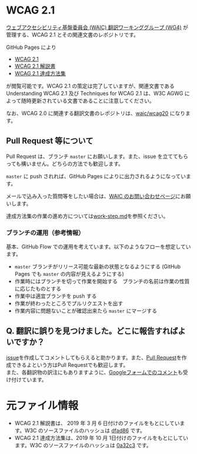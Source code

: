 # WCAG 2.1

[ウェブアクセシビリティ基盤委員会 (WAIC) 翻訳ワーキンググループ (WG4)](http://waic.jp/committee/wg4/) が管理する、WCAG 2.1 とその関連文書のレポジトリです。

GitHub Pages により

- [WCAG 2.1](https://waic.github.io/wcag21/guidelines/)
- [WCAG 2.1 解説書](https://waic.github.io/wcag21/understanding/)
- [WCAG 2.1 達成方法集](https://waic.github.io/wcag21/techniques/)

が閲覧可能です。WCAG 2.1 の策定は完了していますが、関連文書である Understanding WCAG 2.1 及び Techniques for WCAG 2.1 は、W3C AGWG によって随時更新されている文書であることに注意してください。

なお、WCAG 2.0 に関連する翻訳文書のレポジトリは、[waic/wcag20](https://github.com/waic/wcag20/) になります。

## Pull Request 等について

Pull Request は、ブランチ `master` にお願いします。また、issue を立ててもらっても構いません。どちらの方法でも歓迎します。

`master` に push されれば、GitHub Pages によりに出力されるようになっています。

メールで込み入った質問等をしたい場合は、[WAIC のお問い合わせページ](http://waic.jp/contact/)にお願いします。

達成方法集の作業の進め方については[work-step.md](work-step.md)を参照ください。

### ブランチの運用（参考情報）

基本、GitHub Flow での運用を考えています。以下のようなフローを想定しています。

- `master` ブランチがリリース可能な最新の状態となるようにする (GitHub Pages でも `master` の内容が見えるようにする)
- 作業時にはブランチを切って作業を開始する　ブランチの名前は作業の性質に応じたものとする
- 作業中は適宜ブランチを push する
- 作業が終わったところでプルリクエストを出す
- 作業内容に問題ないことが確認出来たら `master` にマージする

## Q. 翻訳に誤りを見つけました。どこに報告すればよいですか？

[issue](https://github.com/waic/wcag21/issues)を作成してコメントしてもらえると助かります。また、[Pull Request](https://github.com/waic/wcag21/pulls)を作成できるよという方はPull Requestでも歓迎します。\
また、各翻訳物の訳注にもありますように、[Googleフォームでのコメント](https://docs.google.com/forms/d/e/1FAIpQLSdIpvogLx8kGIMewhQ6MzhG2pOCQZ50iIBViGg8pUrRJuslKg/viewform?entry.685195438)も受け付けています。


# 元ファイル情報

- WCAG 2.1 解説書は、 2019 年 3 月 6 日付けのファイルをもとにしています。W3C のソースファイルのハッシュは [dfad86](https://github.com/w3c/wcag/tree/dfad867083e7137d27e472e3b85aaac8cd2c2c77/understanding) です。
- WCAG 2.1 達成方法集は、2019 年 10 月 1日付けのファイルをもとにしています。W3C のソースファイルのハッシュは [0a32c3](https://github.com/w3c/wcag/tree/0a32c3b5411db477945ce4fcb0632af294bef3f9/techniques) です。
